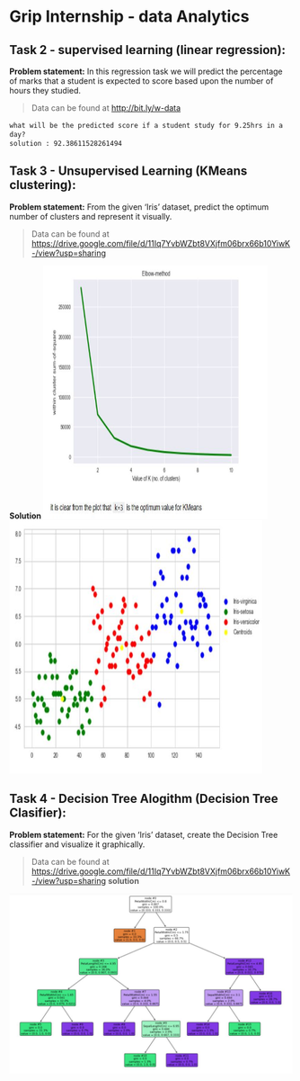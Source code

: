 # Grip Internship - data Analytics

## Task 2 - supervised learning (linear regression):

**Problem statement:**
In this regression task we will predict the percentage of marks that a student is expected to score based upon the number of hours they studied.

>Data can be found at http://bit.ly/w-data

```
what will be the predicted score if a student study for 9.25hrs in a day?
solution : 92.38611528261494
```


## Task 3 - Unsupervised Learning (KMeans clustering):

**Problem statement:**
From the given ‘Iris’ dataset, predict the optimum number of clusters and represent it visually.

>Data can be found at https://drive.google.com/file/d/11Iq7YvbWZbt8VXjfm06brx66b10YiwK-/view?usp=sharing

**Solution**
<img src="https://github.com/shree217/grip_internship/blob/master/Capture1.JPG" height="450" width="400">
<img src="https://github.com/shree217/grip_internship/blob/master/Capture.JPG" height="450" width="450">

## Task 4 - Decision Tree Alogithm (Decision Tree Clasifier):

**Problem statement:**
For the given ‘Iris’ dataset, create the Decision Tree classifier and visualize it graphically. 

>Data can be found at https://drive.google.com/file/d/11Iq7YvbWZbt8VXjfm06brx66b10YiwK-/view?usp=sharing
**solution**
<img src="https://github.com/shree217/grip_internship/blob/master/Capture2.JPG">


